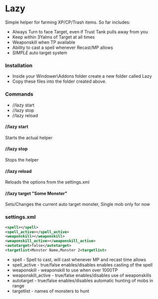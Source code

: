 # Lazy

Simple helper for farming XP/CP/Trash items. So far includes:

  - Always Turn to face Target, even if Trust Tank pulls away from you
  - Keep within 3Yalms of Target at all times
  - Weaponskill when TP available
  - Ability to cast a spell whenever Recast/MP allows
  - _SIMPLE_ auto target system

### Installation

* Inside your Windower\Addons folder create a new folder called Lazy
* Copy these files into the folder created above.

### Commands
* //lazy start
* //lazy stop
* //lazy reload

#### //lazy start
Starts the actual helper

#### //lazy stop
Stops the helper

#### //lazy reload
Reloads the options from the settings.xml

#### //lazy target "Some Monster"
Sets/Changes the current auto target monster, Single mob only for now

### settings.xml
```xml
<spell></spell>
<spell_active></spell_active>
<weaponskill></weaponskill>
<weaponskill_active></weaponskill_active>
<autotarget>false</autotarget>
<targetlist>Monster Name,Monster 2<targetlist>
```
* spell - Spell to cast, will cast whenever MP and recast time allows
* spell_active - true/false enables/disables enables casting of the spell
* weaponskill - weaponskill to use when over 1000TP
* weaponskill_active - true/false enables/disables use of weaponskills
* autotarget - true/false enables/disables automatic hunting of mobs in range
* targetlist - names of monsters to hunt
